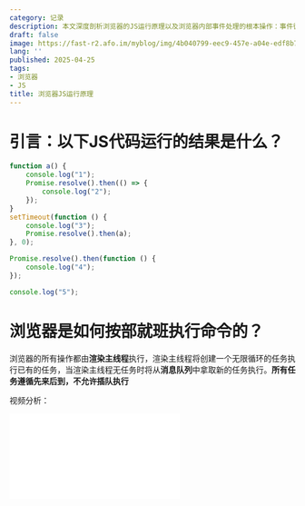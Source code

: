 ```yaml
---
category: 记录
description: 本文深度剖析浏览器的JS运行原理以及浏览器内部事件处理的根本操作：事件循环
draft: false
image: https://fast-r2.afo.im/myblog/img/4b040799-eec9-457e-a04e-edf8b7e35b94.webp
lang: ''
published: 2025-04-25
tags:
- 浏览器
- JS
title: 浏览器JS运行原理
---
```

# 引言：以下JS代码运行的结果是什么？

```js
function a() {
    console.log("1");
    Promise.resolve().then(() => {
        console.log("2");
    });
}
setTimeout(function () {
    console.log("3");
    Promise.resolve().then(a);
}, 0);

Promise.resolve().then(function () {
    console.log("4");
});

console.log("5");
```

# 浏览器是如何按部就班执行命令的？

浏览器的所有操作都由**渲染主线程**执行，渲染主线程将创建一个无限循环的任务执行已有的任务，当渲染主线程无任务时将从**消息队列**中拿取新的任务执行。**所有任务遵循先来后到，不允许插队执行**

视频分析：

<iframe src="//player.bilibili.com/player.html?isOutside=true&aid=114398232385591&bvid=BV1VpLJzPEBp&cid=29606019473&p=1" scrolling="no" border="0" frameborder="no" framespacing="0" allowfullscreen="true"></iframe>